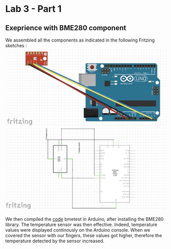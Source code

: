 # Lab 3 - Part 1 
## Exeprience with BME280 component

We assembled all the components as indicated in the following Fritzing sketches : ![We assembled all components as indicated in this fritzing sketches :](BME280.png?raw=true) 
![](BME280_Sketch.png?raw=true)

We then compiled the [code](code1.ino) bmetest in Arduino, after installing the BME280 library. 
The temperature sensor was then effective. Indeed, temperature values were displayed continously on the Arduino console.
When we covered the sensor with our fingers, these values got higher, therefore the temperature detected by the sensor increased.
